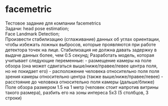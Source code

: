 # facemetric
Тестовое задание для компании facemetrics <br />
Задачи: head pose estimation; <br />
        Face Landmark Detection; <br />
        Произвести стабилизацию (сглаживание) данных об углах ориентации, чтобы избежать ложных выбросов, которые проявляются при работе детектора точек на лице. Стабилизация не должна давать задержку в выдаче данных более, чем 0.5 секунд;
        Разработать модель, которая учитывает следующие переменные:
            - размещение камеры на поле обзора (она может сдвигаться выше/ниже/правее/левее центра поля, но не покидает его)
            - расположение человека относительно поля поля зрения камеры относительно центра (также выше/ниже/правее/левее)
            - расстояние до человека относительно поля камеры (дальше/ближе)
Поле обзора размером 1.5 на 1 метр (человек стоит напротив витрины такого размера), разбить его на зоны интереса 5х3 (5 столбцов, 3 строки)
